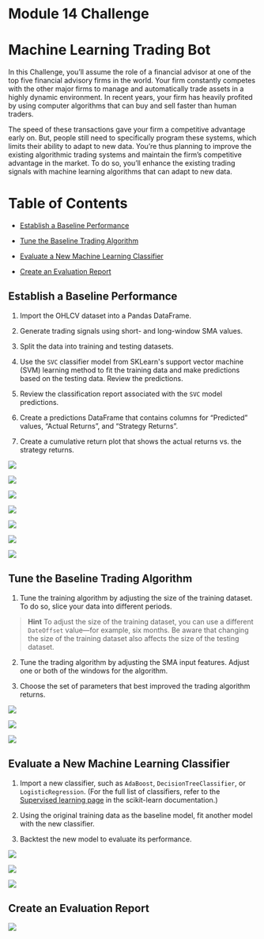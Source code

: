 # Module 14 Challenge

# Machine Learning Trading Bot

In this Challenge, you’ll assume the role of a financial advisor at one of the top five financial advisory firms in the world. Your firm constantly competes with the other major firms to manage and automatically trade assets in a highly dynamic environment. In recent years, your firm has heavily profited by using computer algorithms that can buy and sell faster than human traders.

The speed of these transactions gave your firm a competitive advantage early on. But, people still need to specifically program these systems, which limits their ability to adapt to new data. You’re thus planning to improve the existing algorithmic trading systems and maintain the firm’s competitive advantage in the market. To do so, you’ll enhance the existing trading signals with machine learning algorithms that can adapt to new data.

# Table of Contents

* [Establish a Baseline Performance](#establish-a-Baseline-Performance)

* [Tune the Baseline Trading Algorithm](#tune-the-Baseline-Trading-Algorithm)

* [Evaluate a New Machine Learning Classifier](#evaluate-a-New-Machine-Learning-Classifier)

* [Create an Evaluation Report](#create-an-Evaluation-Report)


## Establish a Baseline Performance

1. Import the OHLCV dataset into a Pandas DataFrame.

2. Generate trading signals using short- and long-window SMA values. 

3. Split the data into training and testing datasets.

4. Use the `SVC` classifier model from SKLearn's support vector machine (SVM) learning method to fit the training data and make predictions based on the testing data. Review the predictions.

5. Review the classification report associated with the `SVC` model predictions. 

6. Create a predictions DataFrame that contains columns for “Predicted” values, “Actual Returns”, and “Strategy Returns”.

7. Create a cumulative return plot that shows the actual returns vs. the strategy returns. 

![](https://github.com/reiccv/Module_14_Challenge/blob/main/Resources/images/1.PNG)

![](https://github.com/reiccv/Module_14_Challenge/blob/main/Resources/images/2.PNG)

![](https://github.com/reiccv/Module_14_Challenge/blob/main/Resources/images/3.PNG)

![](https://github.com/reiccv/Module_14_Challenge/blob/main/Resources/images/4.PNG)

![](https://github.com/reiccv/Module_14_Challenge/blob/main/Resources/images/5.PNG)

![](https://github.com/reiccv/Module_14_Challenge/blob/main/Resources/images/6.PNG)

![](https://github.com/reiccv/Module_14_Challenge/blob/main/Resources/images/7.PNG)


## Tune the Baseline Trading Algorithm

1. Tune the training algorithm by adjusting the size of the training dataset. To do so, slice your data into different periods.

> **Hint** To adjust the size of the training dataset, you can use a different `DateOffset` value&mdash;for example, six months. Be aware that changing the size of the training dataset also affects the size of the testing dataset.

2. Tune the trading algorithm by adjusting the SMA input features. Adjust one or both of the windows for the algorithm. 

3. Choose the set of parameters that best improved the trading algorithm returns. 

![](https://github.com/reiccv/Module_14_Challenge/blob/main/Resources/images/8.PNG)

![](https://github.com/reiccv/Module_14_Challenge/blob/main/Resources/images/9.PNG)

![](https://github.com/reiccv/Module_14_Challenge/blob/main/Resources/images/10.PNG)



## Evaluate a New Machine Learning Classifier

1. Import a new classifier, such as `AdaBoost`, `DecisionTreeClassifier`, or `LogisticRegression`. (For the full list of classifiers, refer to the [Supervised learning page](https://scikit-learn.org/stable/supervised_learning.html) in the scikit-learn documentation.)

2. Using the original training data as the baseline model, fit another model with the new classifier.

3. Backtest the new model to evaluate its performance. 


![](https://github.com/reiccv/Module_14_Challenge/blob/main/Resources/images/11.PNG)

![](https://github.com/reiccv/Module_14_Challenge/blob/main/Resources/images/12.PNG)

![](https://github.com/reiccv/Module_14_Challenge/blob/main/Resources/images/13.PNG)


## Create an Evaluation Report

![](https://github.com/reiccv/Module_14_Challenge/blob/main/Resources/images/14.PNG)